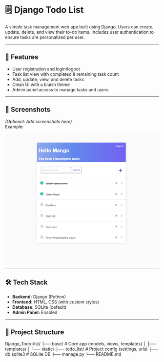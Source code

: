 # 🗒️ Django Todo List

A simple task management web app built using Django. Users can create, update, delete, and view their to-do items. Includes user authentication to ensure tasks are personalized per user.

---

## 🚀 Features

- User registration and login/logout
- Task list view with completed & remaining task count
- Add, update, view, and delete tasks
- Clean UI with a bluish theme
- Admin panel access to manage tasks and users

---

## 📸 Screenshots

*(Optional: Add screenshots here)*  
Example:

![Task List UI](UI.png)

---

## 🛠️ Tech Stack

- **Backend:** Django (Python)
- **Frontend:** HTML, CSS (with custom styles)
- **Database:** SQLite (default)
- **Admin Panel:** Enabled

---

## 📂 Project Structure

Django_Todo-list/
├── base/ # Core app (models, views, templates)
│ ├── templates/
│ └── static/
├── todo_list/ # Project config (settings, urls)
├── db.sqlite3 # SQLite DB
├── manage.py
└── README.md
